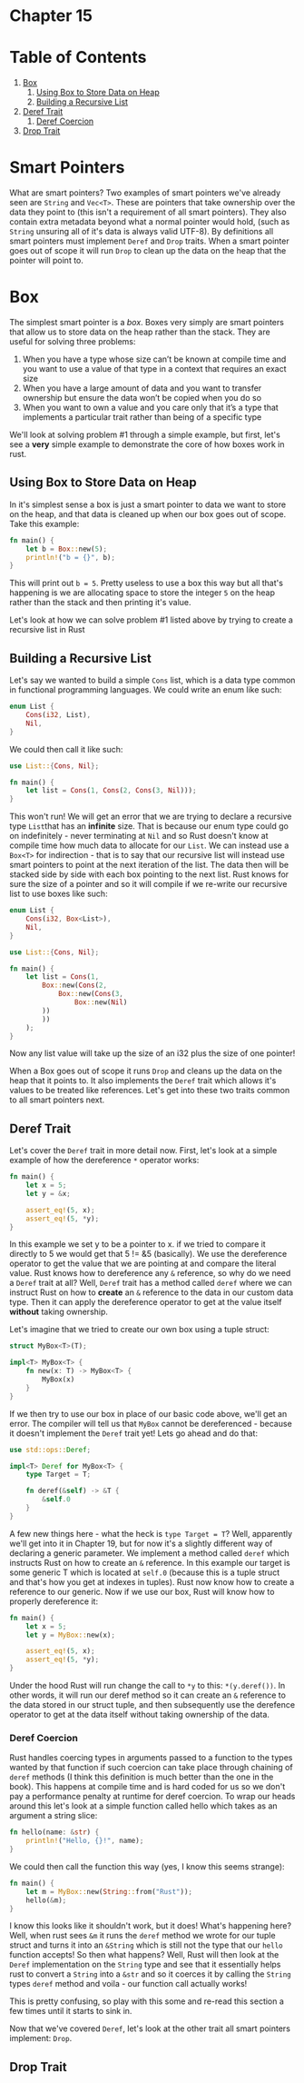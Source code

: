# Chapter 15

# Table of Contents
1. [Box<T>](#box<t>)
    1. [Using Box<T> to Store Data on Heap](#using-box<t>-to-store-data-on-heap)
    2. [Building a Recursive List](#building-a-recursive-list)
1. [Deref Trait](#deref)
    1. [Deref Coercion](#deref-coercion)
1. [Drop Trait](#drop-trait)

# Smart Pointers
What are smart pointers? Two examples of smart pointers we've already seen are
`String` and `Vec<T>`. These are pointers that take ownership over the data they
point to (this isn't a requirement of all smart pointers). They also contain
extra metadata beyond what a normal pointer would hold, (such as `String`
unsuring all of it's data is always valid UTF-8).  By definitions all smart
pointers must implement `Deref` and `Drop` traits.  When a smart pointer goes
out of scope it will run `Drop` to clean up the data on the heap that the
pointer will point to.

# Box<T>

The simplest smart pointer is a _box_.  Boxes very simply are smart pointers
that allow us to store data on the heap rather than the stack.  They are useful
for solving three problems:

1. When you have a type whose size can’t be known at compile time and you want
to use a value of that type in a context that requires an exact size
2. When you have a large amount of data and you want to transfer ownership but
ensure the data won’t be copied when you do so
3. When you want to own a value and you care only that it’s a type that
implements a particular trait rather than being of a specific type


We'll look at solving problem #1 through a simple example, but first, let's see
a **very** simple example to demonstrate the core of how boxes work in rust.

## Using Box<T> to Store Data on Heap

In it's simplest sense a box is just a smart pointer to data we want to store on
the heap, and that data is cleaned up when our box goes out of scope.  Take this
example:

```Rust
fn main() {
    let b = Box::new(5);
    println!("b = {}", b);
}
```

This will print out `b = 5`.  Pretty useless to use a box this way but all
that's happening is we are allocating space to store the integer `5` on the heap
rather than the stack and then printing it's value.

Let's look at how we can solve problem #1 listed above by trying to create a
recursive list in Rust

## Building a Recursive List

Let's say we wanted to build a simple `Cons` list, which is a data type common
in functional programming languages.  We could write an enum like such:

```Rust
enum List {
    Cons(i32, List),
    Nil,
}
```

We could then call it like such:

```Rust
use List::{Cons, Nil};

fn main() {
    let list = Cons(1, Cons(2, Cons(3, Nil)));
}
```

This won't run!  We will get an error that we are trying to declare a recursive
type `List`that has an **infinite** size. That is because our enum type could go
on indefinitely - never terminating at `Nil` and so Rust doesn't know at compile
time how much data to allocate for our `List`.  We can instead use a `Box<T>`
for indirection - that is to say that our recursive list will instead use smart
pointers to point at the next iteration of the list.  The data then will be
stacked side by side with each box pointing to the next list.  Rust knows for
sure the size of a pointer and so it will compile if we re-write our recursive
list to use boxes like such:

```Rust
enum List {
    Cons(i32, Box<List>),
    Nil,
}

use List::{Cons, Nil};

fn main() {
    let list = Cons(1,
        Box::new(Cons(2,
            Box::new(Cons(3,
                Box::new(Nil)
		))
	    ))
	);
}
```

Now any list value will take up the size of an i32 plus the size of one pointer!

When a Box<T> goes out of scope it runs `Drop` and cleans up the data on the
heap that it points to.  It also implements the `Deref` trait which allows it's
values to be treated like references.  Let's get into these two traits common to
all smart pointers next.


## Deref Trait

Let's cover the `Deref` trait in more detail now.  First, let's look at a simple
example of how the dereference `*` operator works:

```Rust
fn main() {
    let x = 5;
    let y = &x;

    assert_eq!(5, x);
    assert_eq!(5, *y);
}
```

In this example we set y to be a pointer to x.  if we tried to compare it
directly to 5 we would get that 5 != &5 (basically). We use the dereference
operator to get the value that we are pointing at and compare the literal value.
Rust knows how to dereference any `&` reference, so why do we need a `Deref`
trait at all?  Well, `Deref` trait has a method called `deref` where we can
instruct Rust on how to **create** an `&` reference to the data in our custom
data type.  Then it can apply the dereference operator to get at the value
itself **without** taking ownership.  

Let's imagine that we tried to create our own box using a tuple struct:

```Rust
struct MyBox<T>(T);

impl<T> MyBox<T> {
    fn new(x: T) -> MyBox<T> {
        MyBox(x)
    }
}
```

If we then try to use our box in place of our basic code above, we'll get an
error. The compiler will tell us that `MyBox` cannot be dereferenced - because
it doesn't implement the `Deref` trait yet!  Lets go ahead and do that:

```Rust
use std::ops::Deref;

impl<T> Deref for MyBox<T> {
    type Target = T;

    fn deref(&self) -> &T {
        &self.0
    }
}
```

A few new things here - what the heck is `type Target = T`? Well, apparently
we'll get into it in Chapter 19, but for now it's a slightly different way of
declaring a generic parameter.  We implement a method called `deref` which
instructs Rust on how to create an `&` reference.  In this example our target is
some generic T which is located at `self.0` (because this is a tuple struct and
that's how you get at indexes in tuples).  Rust now know how to create a
reference to our generic.  Now if we use our box, Rust will know how to properly
dereference it:

```Rust
fn main() {
    let x = 5;
    let y = MyBox::new(x);

    assert_eq!(5, x);
    assert_eq!(5, *y);
}
```

Under the hood Rust will run change the call to `*y` to this: `*(y.deref())`.
In other words, it will run our deref method so it can create an `&` reference
to the data stored in our struct tuple, and then subsequently use the derefence
operator to get at the data itself without taking ownership of the data.

### Deref Coercion

Rust handles coercing types in arguments passed to a function to the types wanted by that function if such coercion can take place through chaining of `deref` methods
(I think this definition is much better than the one in the book). This happens
at compile time and is hard coded for us so we don't pay a performance penalty
at runtime for deref coercion.  To wrap our heads around this let's look at a
simple function called hello which takes as an argument a string slice:

```Rust
fn hello(name: &str) {
    println!("Hello, {}!", name);
}
```

We could then call the function this way (yes, I know this seems strange):

```Rust
fn main() {
    let m = MyBox::new(String::from("Rust"));
    hello(&m);
}
```

I know this looks like it shouldn't work, but it does!  What's happening here?
Well, when rust sees `&m` it runs the `deref` method we wrote for our tuple
struct and turns it into an `&String` which is still not the type that our
`hello` function accepts!  So then what happens?  Well, Rust will then look at
the `Deref` implementation on the `String` type and see that it essentially
helps rust to convert a `String` into a `&str` and so it coerces it by calling
the `String` types `deref` method and voila - our function call actually works!

This is pretty confusing, so play with this some and re-read this section a few
times until it starts to sink in.

Now that we've covered `Deref`, let's look at the other trait all smart pointers
implement: `Drop`.

## Drop Trait
